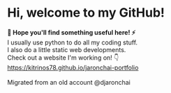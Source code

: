 # Hi, welcome to my GitHub! 
**🐺 Hope you'll find something useful here! ⚡️**
</br>
I usually use python to do all my coding stuff. </br>
I also do a little static web developments. </br>
Check out a website I'm working on! 👇</br>
https://kitrinos78.github.io/jaronchai-portfolio
</br></br>
Migrated from an old account @djaronchai
